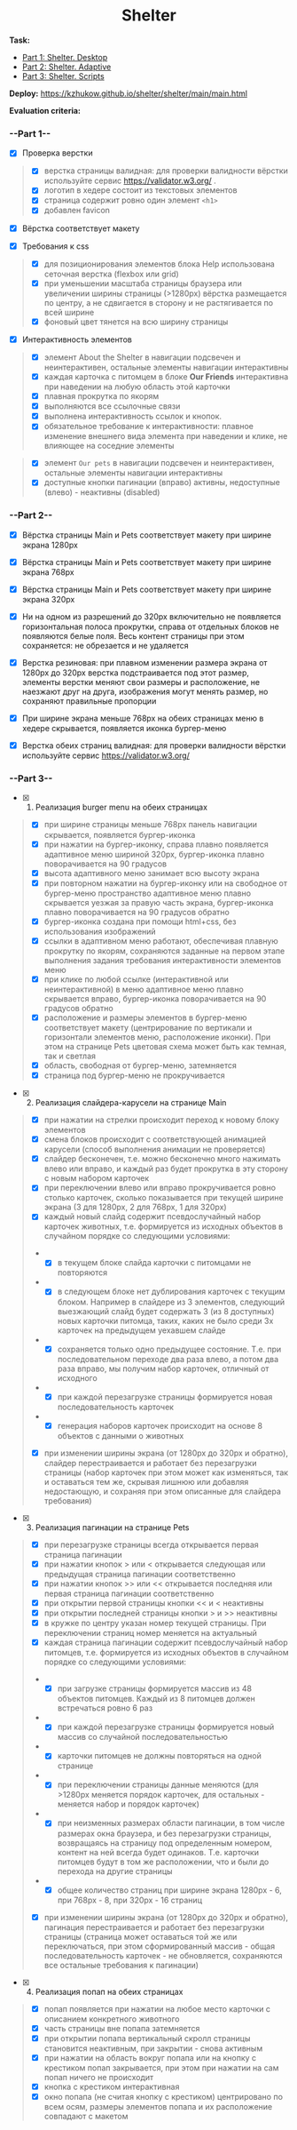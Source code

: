 <h1 align="center">Shelter</h1>

**Task:**
* [Part 1: Shelter. Desktop](https://github.com/rolling-scopes-school/tasks/blob/master/tasks/shelter/shelter-part1.md)
* [Part 2: Shelter. Adaptive](https://github.com/rolling-scopes-school/tasks/blob/master/tasks/shelter/shelter-part2.md)
* [Part 3: Shelter. Scripts](https://github.com/rolling-scopes-school/tasks/blob/master/tasks/shelter/shelter-part3.md)

**Deploy:** https://kzhukow.github.io/shelter/shelter/main/main.html

**Evaluation criteria:**

### **--Part 1--**

- [x] Проверка верстки
> - [x] верстка страницы валидная: для проверки валидности вёрстки используйте сервис https://validator.w3.org/ .
> - [x] логотип в хедере состоит из текстовых элементов
> - [x] страница содержит ровно один элемент `<h1>`
> - [x] добавлен favicon

- [x] Вёрстка соответствует макету

- [x] Требования к css
> - [x] для позиционирования элементов блока Help использована сеточная верстка (flexbox или grid)
> - [x] при уменьшении масштаба страницы браузера или увеличении ширины страницы (>1280px) вёрстка размещается по центру, а не сдвигается в сторону и не растягивается по всей ширине
> - [x] фоновый цвет тянется на всю ширину страницы

- [x] Интерактивность элементов
> - [x] элемент About the Shelter в навигации подсвечен и неинтерактивен, остальные элементы навигации интерактивны
> - [x] каждая карточка с питомцем в блоке **Our Friends** интерактивна при наведении на любую область этой карточки
> - [x] плавная прокрутка по якорям
> - [x] выполняются все ссылочные связи
> - [x] выполнена интерактивность ссылок и кнопок.
> - [x] обязательное требование к интерактивности: плавное изменение внешнего вида элемента при наведении и клике, не влияющее на соседние элементы

> - [x] элемент `Our pets` в навигации подсвечен и неинтерактивен, остальные элементы навигации интерактивны
> - [x] доступные кнопки пагинации (вправо) активны, недоступные (влево) - неактивны (disabled)

### **--Part 2--**

- [x] Вёрстка страницы Main и Pets соответствует макету при ширине экрана 1280px

- [x] Вёрстка страницы Main и Pets соответствует макету при ширине экрана 768px

- [x] Вёрстка страницы Main и Pets соответствует макету при ширине экрана 320px

- [x] Ни на одном из разрешений до 320px включительно не появляется горизонтальная полоса прокрутки, справа от отдельных блоков не появляются белые поля. Весь контент страницы при этом сохраняется: не обрезается и не удаляется

- [x] Верстка резиновая: при плавном изменении размера экрана от 1280px до 320px верстка подстраивается под этот размер, элементы верстки меняют свои размеры и расположение, не наезжают друг на друга, изображения могут менять размер, но сохраняют правильные пропорции

- [x] При ширине экрана меньше 768px на обеих страницах меню в хедере скрывается, появляется иконка бургер-меню

- [x] Верстка обеих страниц валидная: для проверки валидности вёрстки используйте сервис https://validator.w3.org/

### **--Part 3--**

- [x] 1. Реализация burger menu на обеих страницах
> - [x] при ширине страницы меньше 768рх панель навигации скрывается, появляется бургер-иконка
> - [x] при нажатии на бургер-иконку, справа плавно появляется адаптивное меню шириной 320px, бургер-иконка плавно поворачивается на 90 градусов
> - [x] высота адаптивного меню занимает всю высоту экрана
> - [x] при повторном нажатии на бургер-иконку или на свободное от бургер-меню пространство адаптивное меню плавно скрывается уезжая за правую часть экрана, бургер-иконка плавно поворачивается на 90 градусов обратно
> - [x] бургер-иконка создана при помощи html+css, без использования изображений
> - [x] ссылки в адаптивном меню работают, обеспечивая плавную прокрутку по якорям, сохраняются заданные на первом этапе выполнения задания требования интерактивности элементов меню
> - [x] при клике по любой ссылке (интерактивной или неинтерактивной) в меню адаптивное меню плавно скрывается вправо, бургер-иконка поворачивается на 90 градусов обратно
> - [x] расположение и размеры элементов в бургер-меню соответствует макету (центрирование по вертикали и горизонтали элементов меню, расположение иконки). При этом на странице Pets цветовая схема может быть как темная, так и светлая
> - [x] область, свободная от бургер-меню, затемняется
> - [x] страница под бургер-меню не прокручивается

- [x] 2. Реализация слайдера-карусели на странице Main
> - [x] при нажатии на стрелки происходит переход к новому блоку элементов
> - [x] смена блоков происходит с соответствующей анимацией карусели (способ выполнения анимации не проверяется)
> - [x] слайдер бесконечен, т.е. можно бесконечно много нажимать влево или вправо, и каждый раз будет прокрутка в эту сторону с новым набором карточек
> - [x] при переключении влево или вправо прокручивается ровно столько карточек, сколько показывается при текущей ширине экрана (3 для 1280px, 2 для 768px, 1 для 320px)
> - [x] каждый новый слайд содержит псевдослучайный набор карточек животных, т.е. формируется из исходных объектов в случайном порядке со следующими условиями:
> - - [x] в текущем блоке слайда карточки с питомцами не повторяются
> - - [x] в следующем блоке нет дублирования карточек с текущим блоком. Например в слайдере из 3 элементов, следующий выезжающий слайд будет содержать 3 (из 8 доступных) новых карточки питомца, таких, каких не было среди 3х карточек на предыдущем уехавшем слайде
> - - [x] сохраняется только одно предыдущее состояние. Т.е. при последовательном переходе два раза влево, а потом два раза вправо, мы получим набор карточек, отличный от исходного
> - - [x] при каждой перезагрузке страницы формируется новая последовательность карточек
> - - [x] генерация наборов карточек происходит на основе 8 объектов с данными о животных
> - [x] при изменении ширины экрана (от 1280px до 320px и обратно), слайдер перестраивается и работает без перезагрузки страницы (набор карточек при этом может как изменяться, так и оставаться тем же, скрывая лишнюю или добавляя недостающую, и сохраняя при этом описанные для слайдера требования)

- [x] 3. Реализация пагинации на странице Pets
> - [x] при перезагрузке страницы всегда открывается первая страница пагинации
> - [x] при нажатии кнопок > или < открывается следующая или предыдущая страница пагинации соответственно
> - [x] при нажатии кнопок >> или << открывается последняя или первая страница пагинации соответственно
> - [x] при открытии первой страницы кнопки << и < неактивны
> - [x] при открытии последней страницы кнопки > и >> неактивны
> - [x] в кружке по центру указан номер текущей страницы. При переключении страниц номер меняется на актуальный
> - [x] каждая страница пагинации содержит псевдослучайный набор питомцев, т.е. формируется из исходных объектов в случайном порядке со следующими условиями:
> - - [x] при загрузке страницы формируется массив из 48 объектов питомцев. Каждый из 8 питомцев должен встречаться ровно 6 раз
> - - [x] при каждой перезагрузке страницы формируется новый массив со случайной последовательностью
> - - [x] карточки питомцев не должны повторяться на одной странице
> - - [x] при переключении страницы данные меняются (для >1280px меняется порядок карточек, для остальных - меняется набор и порядок карточек)
> - - [x] при неизменных размерах области пагинации, в том числе размерах окна браузера, и без перезагрузки страницы, возвращаясь на страницу под определенным номером, контент на ней всегда будет одинаков. Т.е. карточки питомцев будут в том же расположении, что и были до перехода на другие страницы
> - - [x] общее количество страниц при ширине экрана 1280px - 6, при 768px - 8, при 320px - 16 страниц
> - [x] при изменении ширины экрана (от 1280px до 320px и обратно), пагинация перестраивается и работает без перезагрузки страницы (страница может оставаться той же или переключаться, при этом сформированный массив - общая последовательность карточек - не обновляется, сохраняются все остальные требования к пагинации)

- [x] 4. Реализация попап на обеих страницах
> - [x] попап появляется при нажатии на любое место карточки с описанием конкретного животного
> - [x] часть страницы вне попапа затемняется
> - [x] при открытии попапа вертикальный скролл страницы становится неактивным, при закрытии - снова активным
> - [x] при нажатии на область вокруг попапа или на кнопку с крестиком попап закрывается, при этом при нажатии на сам попап ничего не происходит
> - [x] кнопка с крестиком интерактивная
> - [x] окно попапа (не считая кнопку с крестиком) центрировано по всем осям, размеры элементов попапа и их расположение совпадают с макетом